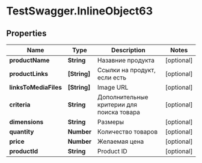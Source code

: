 # TestSwagger.InlineObject63

## Properties

Name | Type | Description | Notes
------------ | ------------- | ------------- | -------------
**productName** | **String** | Назавние продукта | [optional] 
**productLinks** | **[String]** | Ссылки на продукт, если есть | [optional] 
**linksToMediaFiles** | **[String]** | Image URL | [optional] 
**criteria** | **String** | Дополнительные критерии для поиска товара | [optional] 
**dimensions** | **String** | Размеры | [optional] 
**quantity** | **Number** | Количество товаров | [optional] 
**price** | **Number** | Желаемая цена | [optional] 
**productId** | **String** | Product ID | [optional] 


